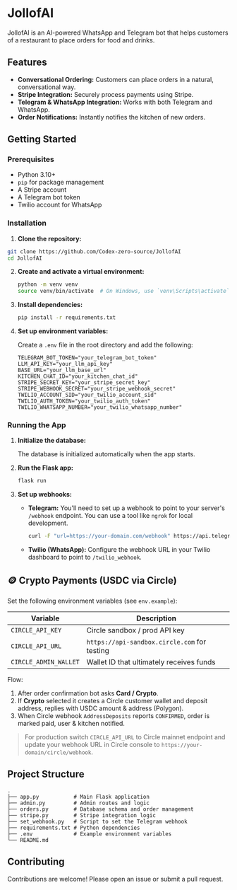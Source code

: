 # JollofAI

JollofAI is an AI-powered WhatsApp and Telegram bot that helps customers of a restaurant to place orders for food and drinks.

## Features

- **Conversational Ordering:** Customers can place orders in a natural, conversational way.
- **Stripe Integration:** Securely process payments using Stripe.
- **Telegram & WhatsApp Integration:** Works with both Telegram and WhatsApp.
- **Order Notifications:** Instantly notifies the kitchen of new orders.

## Getting Started

### Prerequisites

- Python 3.10+
- `pip` for package management
- A Stripe account
- A Telegram bot token
- Twilio account for WhatsApp

### Installation

1.  **Clone the repository:**

```bash
git clone https://github.com/Codex-zero-source/JollofAI
cd JollofAI
```

2.  **Create and activate a virtual environment:**

    ```bash
    python -m venv venv
    source venv/bin/activate  # On Windows, use `venv\Scripts\activate`
    ```

3.  **Install dependencies:**

    ```bash
    pip install -r requirements.txt
    ```

4.  **Set up environment variables:**

    Create a `.env` file in the root directory and add the following:

    ```env
    TELEGRAM_BOT_TOKEN="your_telegram_bot_token"
    LLM_API_KEY="your_llm_api_key"
    BASE_URL="your_llm_base_url"
    KITCHEN_CHAT_ID="your_kitchen_chat_id"
    STRIPE_SECRET_KEY="your_stripe_secret_key"
    STRIPE_WEBHOOK_SECRET="your_stripe_webhook_secret"
    TWILIO_ACCOUNT_SID="your_twilio_account_sid"
    TWILIO_AUTH_TOKEN="your_twilio_auth_token"
    TWILIO_WHATSAPP_NUMBER="your_twilio_whatsapp_number"
    ```

### Running the App

1.  **Initialize the database:**

    The database is initialized automatically when the app starts.

2.  **Run the Flask app:**

    ```bash
    flask run
    ```

3.  **Set up webhooks:**

    -   **Telegram:** You'll need to set up a webhook to point to your server's `/webhook` endpoint. You can use a tool like `ngrok` for local development.

        ```bash
        curl -F "url=https://your-domain.com/webhook" https://api.telegram.org/bot<YOUR_BOT_TOKEN>/setWebhook
        ```

    -   **Twilio (WhatsApp):** Configure the webhook URL in your Twilio dashboard to point to `/twilio_webhook`.

## 🪙 Crypto Payments (USDC via Circle)

Set the following environment variables (see `env.example`):

| Variable | Description |
|----------|-------------|
| `CIRCLE_API_KEY` | Circle sandbox / prod API key |
| `CIRCLE_API_URL` | `https://api-sandbox.circle.com` for testing |
| `CIRCLE_ADMIN_WALLET` | Wallet ID that ultimately receives funds |

Flow:
1. After order confirmation bot asks **Card / Crypto**.
2. If **Crypto** selected it creates a Circle customer wallet and deposit address, replies with USDC amount & address (Polygon).
3. When Circle webhook `AddressDeposits` reports `CONFIRMED`, order is marked paid, user & kitchen notified.

> For production switch `CIRCLE_API_URL` to Circle mainnet endpoint and update your webhook URL in Circle console to `https://your-domain/circle/webhook`.

## Project Structure

```
.
├── app.py           # Main Flask application
├── admin.py         # Admin routes and logic
├── orders.py        # Database schema and order management
├── stripe.py        # Stripe integration logic
├── set_webhook.py   # Script to set the Telegram webhook
├── requirements.txt # Python dependencies
├── .env             # Example environment variables
└── README.md
```

## Contributing

Contributions are welcome! Please open an issue or submit a pull request.